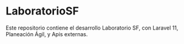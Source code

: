 # LaboratorioSF
Este repositorio contiene el desarrollo Laboratorio SF, con Laravel 11, Planeación Ágil, y Apis externas. 

